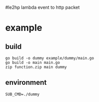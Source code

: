 #le2hp
lambda event to http packet

# example

## build
```
go build -o dummy example/dummy/main.go 
go build -o main main.go
zip function.zip main dummy
```

## environment
```
SUB_CMD=./dummy
```